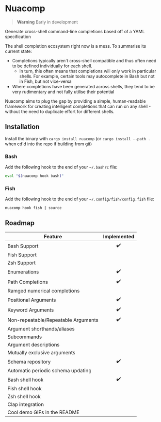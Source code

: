 # Nuacomp

> **Warning**
> Early in development

Generate cross-shell command-line completions based off of a YAML specification

The shell completion ecosystem right now is a mess. To summarise its current state:
- Completions typically aren't cross-shell compatible and thus often need to be defined individually for each shell.
  - In turn, this often means that completions will only work in particular shells. For example, certain tools may autocomplete in Bash but not in Fish, but not vice-versa
- Where completions have been generated across shells, they tend to be very rudimentary and not fully utilise their potential

Nuacomp aims to plug the gap by providing a simple, human-readable framework for creating intelligent completions that can run on any shell - without the need to duplicate effort for different shells.

## Installation

Install the binary with `cargo install nuacomp` (or `cargo install --path .` when cd'd into the repo if building from git)

### Bash

Add the following hook to the end of your `~/.bashrc` file:

```bash
eval "$(nuacomp hook bash)"
```

### Fish

Add the following hook to the end of your `~/.config/fish/config.fish` file:

```fish
nuacomp hook fish | source
```

## Roadmap

| Feature                             | Implemented |
| ----------------------------------- | :---------: |
| Bash Support                        |      ✔️     |
| Fish Support                        |             |
| Zsh Support                         |             |
| Enumerations                        |      ✔️     |
| Path Completions                    |      ✔️     |
| Ramged numerical completions        |             |
| Positional Arguments                |      ✔️     |
| Keyword Arguments                   |      ✔️     |
| Non-repeatable/Repeatable Arguments |      ✔️     |
| Argument shorthands/aliases         |             |
| Subcommands                         |             |
| Argument descriptions               |             |
| Mutually exclusive arguments        |             |
| Schema repository                   |      ✔️     |
| Automatic periodic schema updating  |             |
| Bash shell hook                     |      ✔️     |
| Fish shell hook                     |             |
| Zsh  shell hook                     |             |
| Clap integration                    |             |
| Cool demo GIFs in the README        |             |
